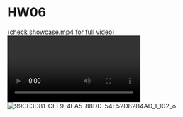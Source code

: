 # HW06
(check showcase.mp4 for full video)
![showcase.mp4](https://github.com/tmin002/IoT25-HW06/blob/main/showcase.mp4?raw=true)
![99CE3D81-CEF9-4EA5-88DD-54E52D82B4AD_1_102_o](https://github.com/user-attachments/assets/b0be7346-073d-4259-822c-fcdeedf18a8a)
